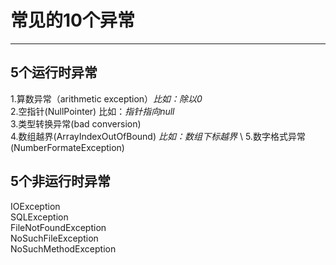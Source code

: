 # 常见的10个异常
---

## 5个运行时异常
1.算数异常（arithmetic exception）_比如：除以0_ \
2.空指针(NullPointer) 比如：_指针指向null_\
3.类型转换异常(bad conversion)\
4.数组越界(ArrayIndexOutOfBound) _比如：数组下标越界_ \ 
5.数字格式异常(NumberFormateException)

## 5个非运行时异常
IOException\
SQLException\
FileNotFoundException\
NoSuchFileException\
NoSuchMethodException
